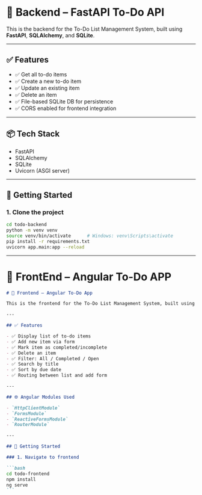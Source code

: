 # 🧠 Backend – FastAPI To-Do API

This is the backend for the To-Do List Management System, built using **FastAPI**, **SQLAlchemy**, and **SQLite**.

---

## ✅ Features

- ✅ Get all to-do items
- ✅ Create a new to-do item
- ✅ Update an existing item
- ✅ Delete an item
- ✅ File-based SQLite DB for persistence
- ✅ CORS enabled for frontend integration

---

## 📦 Tech Stack

- FastAPI
- SQLAlchemy
- SQLite
- Uvicorn (ASGI server)

---

## 🚀 Getting Started

### 1. Clone the project

```bash
cd todo-backend
python -m venv venv
source venv/bin/activate      # Windows: venv\Scripts\activate
pip install -r requirements.txt
uvicorn app.main:app --reload
```

---

# 🧠 FrontEnd – Angular To-Do APP

````markdown
# 🎨 Frontend – Angular To-Do App

This is the frontend for the To-Do List Management System, built using **Angular 17**, **SCSS**, and **Reactive Forms**.

---

## ✅ Features

- ✅ Display list of to-do items
- ✅ Add new item via form
- ✅ Mark item as completed/incomplete
- ✅ Delete an item
- ✅ Filter: All / Completed / Open
- ✅ Search by title
- ✅ Sort by due date
- ✅ Routing between list and add form

---

## 🌐 Angular Modules Used

- `HttpClientModule`
- `FormsModule`
- `ReactiveFormsModule`
- `RouterModule`

---

## 🚀 Getting Started

### 1. Navigate to frontend

```bash
cd todo-frontend
npm install
ng serve
```
````
